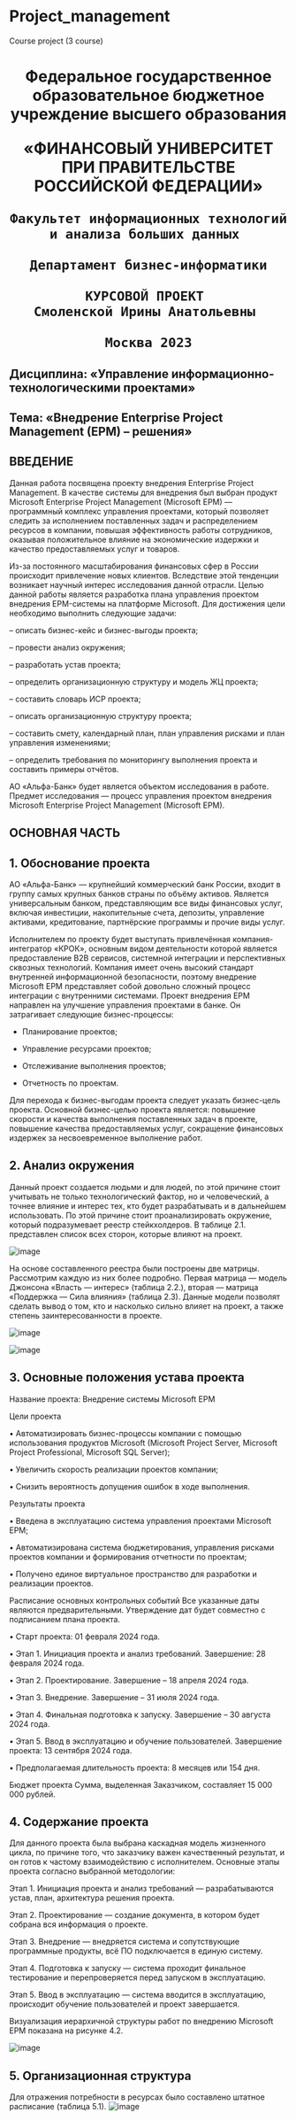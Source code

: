 # Project_management
Course project (3 course)

<div id="header" align="center">   
  <h1>
  Федеральное государственное образовательное бюджетное учреждение высшего образования 

  «ФИНАНСОВЫЙ УНИВЕРСИТЕТ ПРИ ПРАВИТЕЛЬСТВЕ РОССИЙСКОЙ ФЕДЕРАЦИИ»
    
    Факультет информационных технологий и анализа больших данных 
    
    Департамент бизнес-информатики
    
    КУРСОВОЙ ПРОЕКТ 
    Смоленской Ирины Анатольевны 
    
    Москва 2023
   </h1> 
</div>

## Дисциплина: «Управление информационно-технологическими проектами»

## Тема: «Внедрение Enterprise Project Management (EPM) – решения»

## ВВЕДЕНИЕ

Данная работа посвящена проекту внедрения Enterprise Project Management. В качестве системы для внедрения был выбран продукт Microsoft Enterprise Project Management (Microsoft EPM) — программный комплекс управления проектами, который позволяет следить за исполнением поставленных задач и распределением ресурсов в компании, повышая эффективность работы сотрудников, оказывая положительное влияние на экономические издержки и качество предоставляемых услуг и товаров.
	
 Из-за постоянного масштабирования финансовых сфер в России происходит привлечение новых клиентов. Вследствие этой тенденции возникает научный интерес исследования данной отрасли.
	Целью данной работы является разработка плана управления проектом внедрения EPM-системы на платформе Microsoft.
	Для достижения цели необходимо выполнить следующие задачи:
 
–	описать бизнес-кейс и бизнес-выгоды проекта;

–	провести анализ окружения;

–	разработать устав проекта;

–	определить организационную структуру и модель ЖЦ проекта;

–	составить словарь ИСР проекта;

–	описать организационную структуру проекта;

–	составить смету, календарный план, план управления рисками и план управления изменениями;

–	определить требования по мониторингу выполнения проекта и составить примеры отчётов.

АО «Альфа-Банк» будет является объектом исследования в работе.
	Предмет исследования — процесс управления проектом внедрения Microsoft Enterprise Project Management (Microsoft EPM).

## ОСНОВНАЯ ЧАСТЬ
## 1.	Обоснование проекта

АО «Альфа-Банк» — крупнейший коммерческий банк России, входит в группу самых крупных банков страны по объёму активов. Является универсальным банком, представляющим все виды финансовых услуг, включая инвестиции, накопительные счета, депозиты, управление активами, кредитование, партнёрские программы и прочие виды услуг.

Исполнителем по проекту будет выступать привлечённая компания-интегратор «КРОК», основным видом деятельности которой является предоставление B2B сервисов, системной интеграции и перспективных сквозных технологий.
Компания имеет очень высокий стандарт внутренней информационной безопасности, поэтому внедрение Microsoft EPM представляет собой довольно сложный процесс интеграции с внутренними системами.
Проект внедрения EPM направлен на улучшение управления проектами в банке. Он затрагивает следующие бизнес-процессы:

- Планирование проектов;
  
- Управление ресурсами проектов;
  
- Отслеживание выполнения проектов;
  
- Отчетность по проектам.
  
Для перехода к бизнес-выгодам проекта следует указать бизнес-цель проекта. Основной бизнес-целью проекта является: повышение скорости и качества выполнения поставленных задач в проекте, повышение качества предоставляемых услуг, сокращение финансовых издержек за несвоевременное выполнение работ. 

## 2. Анализ окружения

Данный проект создается людьми и для людей, по этой причине стоит учитывать не только технологический фактор, но и человеческий, а точнее влияние и интерес тех, кто будет разрабатывать и в дальнейшем использовать. По этой причине стоит проанализировать окружение, который подразумевает реестр стейкхолдеров. В таблице 2.1. представлен список всех сторон, которые влияют на проект.

![image](https://github.com/Irina-Smol/Project_management/assets/112115002/8449affc-d617-4414-9279-d95a4e1bc26b)

На основе составленного реестра были построены две матрицы. Рассмотрим каждую из них более подробно. Первая матрица — модель Джонсона «Власть — интерес» (таблица 2.2.), вторая — матрица «Поддержка — Сила влияния» (таблица 2.3). Данные модели позволят сделать вывод о том, кто и насколько сильно влияет на проект, а также степень заинтересованности в проекте.

![image](https://github.com/Irina-Smol/Project_management/assets/112115002/dcc88fa9-6e07-45fe-a16d-fd1927b1cc42)

![image](https://github.com/Irina-Smol/Project_management/assets/112115002/73bf88d3-9ff7-4c6d-98a7-5992155a8117)

## 3. Основные положения устава проекта

Название проекта: Внедрение системы Microsoft EPM

Цели проекта 

•	Автоматизировать бизнес-процессы компании с помощью использования продуктов Microsoft (Microsoft Project Server, Microsoft Project Professional, Microsoft SQL Server); 

•	Увеличить скорость реализации проектов компании;

•	Снизить вероятность допущения ошибок в ходе выполнения.


Результаты проекта 	

•	Введена в эксплуатацию система управления проектами Microsoft EPM;

•	Автоматизирована система бюджетирования, управления рисками проектов компании и формирования отчетности по проектам;

•	Получено единое виртуальное пространство для разработки и реализации проектов.

Расписание основных контрольных событий	Все указанные даты являются предварительными. Утверждение дат будет совместно с подписанием плана проекта.

•	Старт проекта: 01 февраля 2024 года.

•	Этап 1. Инициация проекта и анализ требований. Завершение: 28 февраля 2024 года.

•	Этап 2. Проектирование. Завершение – 18 апреля 2024 года.

•	Этап 3. Внедрение. Завершение – 31 июля 2024 года. 

•	Этап 4. Финальная подготовка к запуску. Завершение – 30 августа 2024 года. 

•	Этап 5. Ввод в эксплуатацию и обучение пользователей. Завершение проекта: 13 сентября 2024 года.

•	Предполагаемая длительность проекта: 8 месяцев или 154 дня.

Бюджет проекта	Сумма, выделенная Заказчиком, составляет 15 000 000 рублей.

## 4. Содержание проекта

Для данного проекта была выбрана каскадная модель жизненного цикла, по причине того, что заказчику важен качественный результат, и он готов к частому взаимодействию с исполнителем. 
Основные этапы проекта согласно выбранной методологии:

Этап 1. Инициация проекта и анализ требований — разрабатываются устав, план, архитектура решения проекта.

Этап 2.  Проектирование — создание документа, в котором будет собрана вся информация о проекте.

Этап 3. Внедрение — внедряется система и сопутствующие программные продукты, всё ПО подключается в единую систему. 

Этап 4. Подготовка к запуску — система проходит финальное тестирование и перепроверяется перед запуском в эксплуатацию.

Этап 5. Ввод в эксплуатацию — система вводится в эксплуатацию, происходит обучение пользователей и проект завершается.

Визуализация иерархичной структуры работ по внедрению Microsoft EPM показана на рисунке 4.2.

![image](https://github.com/Irina-Smol/Project_management/assets/112115002/61c62ce5-1155-422a-be5b-484837f8fd16)

## 5. Организационная структура

Для отражения потребности в ресурсах было составлено штатное расписание (таблица 5.1). 
![image](https://github.com/Irina-Smol/Project_management/assets/112115002/bfec02e8-b551-4279-a878-59a55c698abd)


